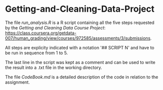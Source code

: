 Getting-and-Cleaning-Data-Project
=================================

The file *run_analysis.R* is a R script containing all the five steps requested by the *Getting and Cleaning Data Course Project*:
https://class.coursera.org/getdata-007/human_grading/view/courses/972585/assessments/3/submissions.

All steps are explicity indicated with a notation '## SCRIPT N' and  have to be run in sequence from 1 to 5.

The last line in the script was kept as a comment and can be used to write the result into a .txt file in the working directory.


The file *CodeBook.md* is a detailed description of the code in relation to the assignment.
